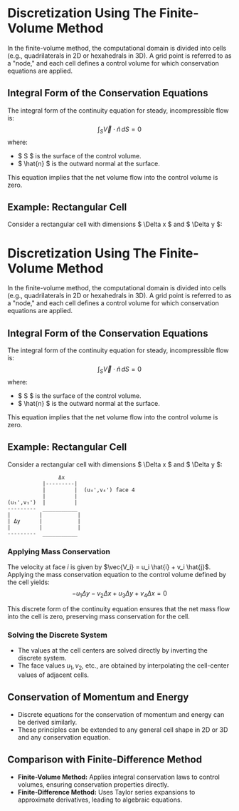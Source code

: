 # Discretization Using The Finite-Volume Method

In the finite-volume method, the computational domain is divided into cells (e.g., quadrilaterals in 2D or hexahedrals in 3D). A grid point is referred to as a "node," and each cell defines a control volume for which conservation equations are applied.

## Integral Form of the Conservation Equations

The integral form of the continuity equation for steady, incompressible flow is:
$$ 
\int_S \vec{V} \cdot \hat{n} \, dS = 0 
$$
where:
- $ S $ is the surface of the control volume.
- $ \hat{n} $ is the outward normal at the surface.

This equation implies that the net volume flow into the control volume is zero.

## Example: Rectangular Cell

Consider a rectangular cell with dimensions $ \Delta x $ and $ \Delta y $:
# Discretization Using The Finite-Volume Method

In the finite-volume method, the computational domain is divided into cells (e.g., quadrilaterals in 2D or hexahedrals in 3D). A grid point is referred to as a "node," and each cell defines a control volume for which conservation equations are applied.

## Integral Form of the Conservation Equations

The integral form of the continuity equation for steady, incompressible flow is:
$$ 
\int_S \vec{V} \cdot \hat{n} \, dS = 0 
$$
where:
- $ S $ is the surface of the control volume.
- $ \hat{n} $ is the outward normal at the surface.

This equation implies that the net volume flow into the control volume is zero.

## Example: Rectangular Cell

Consider a rectangular cell with dimensions $ \Delta x $ and $ \Delta y $:


```
                Δx
           |---------|
           |         |  (u₄',v₄') face 4
           |         |
(u₁',v₁')  |         |
---------  ___________
|         |           |
| Δy      |           |
|         |           |
---------  ___________
```


### Applying Mass Conservation

The velocity at face $i$ is given by $\vec{V_i} = u_i \hat{i} + v_i \hat{j}$. Applying the mass conservation equation to the control volume defined by the cell yields:
$$ 
-u_1 \Delta y - v_2 \Delta x + u_3 \Delta y + v_4 \Delta x = 0 
$$

This discrete form of the continuity equation ensures that the net mass flow into the cell is zero, preserving mass conservation for the cell.

### Solving the Discrete System

- The values at the cell centers are solved directly by inverting the discrete system.
- The face values $u_1, v_2$, etc., are obtained by interpolating the cell-center values of adjacent cells.

## Conservation of Momentum and Energy

- Discrete equations for the conservation of momentum and energy can be derived similarly.
- These principles can be extended to any general cell shape in 2D or 3D and any conservation equation.

## Comparison with Finite-Difference Method

- **Finite-Volume Method:** Applies integral conservation laws to control volumes, ensuring conservation properties directly.
- **Finite-Difference Method:** Uses Taylor series expansions to approximate derivatives, leading to algebraic equations.

